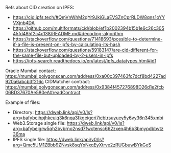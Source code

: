 Refs about CID creation on IPFS:

* https://cid.ipfs.tech/#QmVnWhM2qYr9JkjGLaEVSZnCprRLDW8qns1oYYVXjnb4DA
* https://github.com/multiformats/cid/blob/ef1b2002394b15b1e6c26c30545fd485f2c4c138/README.md#decoding-algorithm
* https://stackoverflow.com/questions/71418693/possible-to-determine-if-a-file-is-present-on-ipfs-by-calculating-its-hash
* https://stackoverflow.com/questions/59183147/are-cid-different-for-the-same-file-but-uploaded-by-2-users-in-ipfs
* https://ipfs-search.readthedocs.io/en/latest/ipfs_datatypes.html#id1

Oracle Mumbai contact: https://mumbai.polygonscan.com/address/0xa00c397463fc7dcf8bd4227ad920a6abcb3f216c
CIDMatcher contract: https://mumbai.polygonscan.com/address/0x9384f457276898D26d1e2fcb06BD37670Ae580eA#readContract

Example of files:
* Directory: https://dweb.link/api/v0/ls?arg=bafybeihpjhkeuiq3k6nqa3fkgeigeri7iebtrsuyuey5y6vy36n345xmbi
* Web3.Storage single file: https://dweb.link/api/v0/ls?arg=bafybeigrw5qh2bvbrno2nsd7fwctensc662zxen4h6b3bmypdbbvtz36ma
* IPFS single file: https://dweb.link/api/v0/ls?arg=Qmc5UM1ZBbb9ZNvsk8sqYxNxqEyXtrve2zRUGbuwBYkGeS
